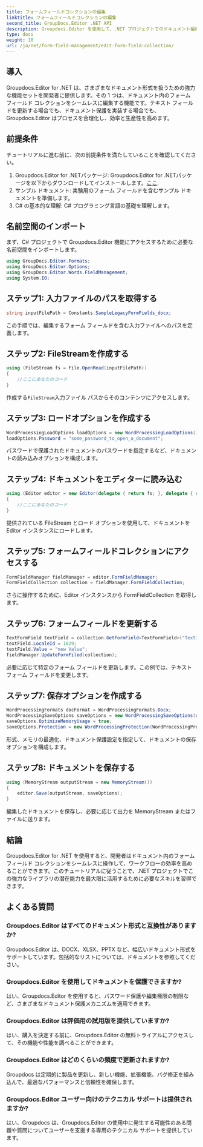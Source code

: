 ```yaml
---
title: フォームフィールドコレクションの編集
linktitle: フォームフィールドコレクションの編集
second_title: GroupDocs.Editor .NET API
description: Groupdocs.Editor を使用して、.NET プロジェクトでのドキュメント編集効率を向上させます。フォーム フィールド コレクションをシームレスに変更します。
type: docs
weight: 10
url: /ja/net/form-field-management/edit-form-field-collection/
---
```

## 導入
Groupdocs.Editor for .NET は、さまざまなドキュメント形式を扱うための強力な機能セットを開発者に提供します。その 1 つは、ドキュメント内のフォーム フィールド コレクションをシームレスに編集する機能です。テキスト フィールドを更新する場合でも、ドキュメント保護を実装する場合でも、Groupdocs.Editor はプロセスを合理化し、効率と生産性を高めます。
## 前提条件
チュートリアルに進む前に、次の前提条件を満たしていることを確認してください。
1.  Groupdocs.Editor for .NETパッケージ: Groupdocs.Editor for .NETパッケージを以下からダウンロードしてインストールします。[ここ](https://releases.groupdocs.com/editor/net/).
2. サンプル ドキュメント: 実験用のフォーム フィールドを含むサンプル ドキュメントを準備します。
3. C# の基本的な理解: C# プログラミング言語の基礎を理解します。

## 名前空間のインポート
まず、C# プロジェクトで Groupdocs.Editor 機能にアクセスするために必要な名前空間をインポートします。
```csharp
using GroupDocs.Editor.Formats;
using GroupDocs.Editor.Options;
using GroupDocs.Editor.Words.FieldManagement;
using System.IO;
```
## ステップ1: 入力ファイルのパスを取得する
```csharp
string inputFilePath = Constants.SampleLegacyFormFields_docx;
```
この手順では、編集するフォーム フィールドを含む入力ファイルへのパスを定義します。
## ステップ2: FileStreamを作成する
```csharp
using (FileStream fs = File.OpenRead(inputFilePath))
{
    //ここにあなたのコード
}
```
作成する`FileStream`入力ファイル パスからそのコンテンツにアクセスします。
## ステップ3: ロードオプションを作成する
```csharp
WordProcessingLoadOptions loadOptions = new WordProcessingLoadOptions();
loadOptions.Password = "some_password_to_open_a_document";
```
パスワードで保護されたドキュメントのパスワードを指定するなど、ドキュメントの読み込みオプションを構成します。
## ステップ4: ドキュメントをエディターに読み込む
```csharp
using (Editor editor = new Editor(delegate { return fs; }, delegate { return loadOptions; }))
{
    //ここにあなたのコード
}
```
提供されている FileStream とロード オプションを使用して、ドキュメントを Editor インスタンスにロードします。
## ステップ5: フォームフィールドコレクションにアクセスする
```csharp
FormFieldManager fieldManager = editor.FormFieldManager;
FormFieldCollection collection = fieldManager.FormFieldCollection;
```
さらに操作するために、Editor インスタンスから FormFieldCollection を取得します。
## ステップ6: フォームフィールドを更新する
```csharp
TextFormField textField = collection.GetFormField<TextFormField>("Text1");
textField.LocaleId = 1029;
textField.Value = "new Value";
fieldManager.UpdateFormFiled(collection);
```
必要に応じて特定のフォーム フィールドを更新します。この例では、テキスト フォーム フィールドを変更します。
## ステップ7: 保存オプションを作成する
```csharp
WordProcessingFormats docFormat = WordProcessingFormats.Docx;
WordProcessingSaveOptions saveOptions = new WordProcessingSaveOptions(docFormat);
saveOptions.OptimizeMemoryUsage = true;
saveOptions.Protection = new WordProcessingProtection(WordProcessingProtectionType.AllowOnlyFormFields, "write_password");
```
形式、メモリの最適化、ドキュメント保護設定を指定して、ドキュメントの保存オプションを構成します。
## ステップ8: ドキュメントを保存する
```csharp
using (MemoryStream outputStream = new MemoryStream())
{
    editor.Save(outputStream, saveOptions);
}
```
編集したドキュメントを保存し、必要に応じて出力を MemoryStream またはファイルに送ります。

## 結論
Groupdocs.Editor for .NET を使用すると、開発者はドキュメント内のフォーム フィールド コレクションをシームレスに操作して、ワークフローの効率を高めることができます。このチュートリアルに従うことで、.NET プロジェクトでこの強力なライブラリの潜在能力を最大限に活用するために必要なスキルを習得できます。

## よくある質問
### Groupdocs.Editor はすべてのドキュメント形式と互換性がありますか?
Groupdocs.Editor は、DOCX、XLSX、PPTX など、幅広いドキュメント形式をサポートしています。包括的なリストについては、ドキュメントを参照してください。
### Groupdocs.Editor を使用してドキュメントを保護できますか?
はい、Groupdocs.Editor を使用すると、パスワード保護や編集権限の制限など、さまざまなドキュメント保護メカニズムを適用できます。
### Groupdocs.Editor は評価用の試用版を提供していますか?
はい、購入を決定する前に、Groupdocs.Editor の無料トライアルにアクセスして、その機能や性能を調べることができます。
### Groupdocs.Editor はどのくらいの頻度で更新されますか?
Groupdocs は定期的に製品を更新し、新しい機能、拡張機能、バグ修正を組み込んで、最適なパフォーマンスと信頼性を確保します。
### Groupdocs.Editor ユーザー向けのテクニカル サポートは提供されますか?
はい、Groupdocs は、Groupdocs.Editor の使用中に発生する可能性のある問題や質問についてユーザーを支援する専用のテクニカル サポートを提供しています。